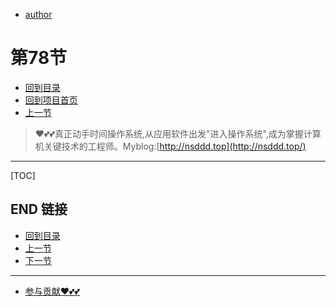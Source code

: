 + [author](https://github.com/3293172751)
# 第78节
+ [回到目录](../README.md)
+ [回到项目首页](../../README.md)
+ [上一节](77.md)
> ❤️💕💕真正动手时间操作系统,从应用软件出发"进入操作系统",成为掌握计算机关键技术的工程师。Myblog:[http://nsddd.top](http://nsddd.top/)
---
[TOC]





## END 链接
+ [回到目录](../README.md)
+ [上一节](77.md)
+ [下一节](79.md)
---
+ [参与贡献❤️💕💕](https://github.com/3293172751/Block_Chain/blob/master/Git/git-contributor.md)